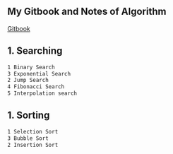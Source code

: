 ## My Gitbook and Notes of Algorithm

[Gitbook](https://app.gitbook.com/@bhyean/s/algorithm/)

## 1. Searching
```bash
1 Binary Search
3 Exponential Search
2 Jump Search
4 Fibonacci Search
5 Interpolation search
```

## 1. Sorting
```bash
1 Selection Sort
3 Bubble Sort
2 Insertion Sort
```
